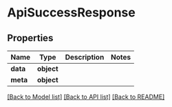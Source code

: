 # ApiSuccessResponse

## Properties
Name | Type | Description | Notes
------------ | ------------- | ------------- | -------------
**data** | **object** |  | 
**meta** | **object** |  | 

[[Back to Model list]](../README.md#documentation-for-models) [[Back to API list]](../README.md#documentation-for-api-endpoints) [[Back to README]](../README.md)

